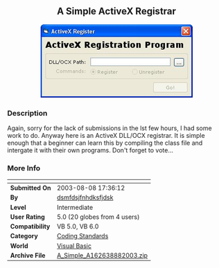 ﻿<div align="center">

## A Simple ActiveX Registrar

<img src="PIC200388204705349.JPG">
</div>

### Description

Again, sorry for the lack of submissions in the lst few hours, I had some work to do. Anyway here is an ActiveX DLL/OCX registrar. It is simple enough that a beginner can learn this by compiling the class file and intergate it with their own programs. Don't forget to vote...
 
### More Info
 


<span>             |<span>
---                |---
**Submitted On**   |2003-08-08 17:36:12
**By**             |[dsmfdsjfnhdksfjdsk](https://github.com/Planet-Source-Code/PSCIndex/blob/master/ByAuthor/dsmfdsjfnhdksfjdsk.md)
**Level**          |Intermediate
**User Rating**    |5.0 (20 globes from 4 users)
**Compatibility**  |VB 5\.0, VB 6\.0
**Category**       |[Coding Standards](https://github.com/Planet-Source-Code/PSCIndex/blob/master/ByCategory/coding-standards__1-43.md)
**World**          |[Visual Basic](https://github.com/Planet-Source-Code/PSCIndex/blob/master/ByWorld/visual-basic.md)
**Archive File**   |[A\_Simple\_A162638882003\.zip](https://github.com/Planet-Source-Code/dsmfdsjfnhdksfjdsk-a-simple-activex-registrar__1-47527/archive/master.zip)








